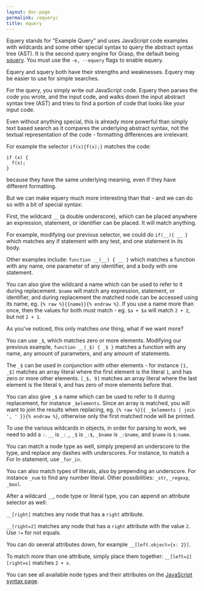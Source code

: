 ```yaml
---
layout: doc-page
permalink: /equery/
title: equery
---
```


Equery stands for "Example Query" and uses JavaScript code examples with wildcards and some other special syntax to query the abstract syntax tree (AST). It is the second query engine for Grasp, the default being [squery](../squery). You must use the `-e, --equery` flags to enable equery.

Equery and squery both have their strengths and weaknesses. Equery may be easier to use for simple searches.

For the query, you simply write out JavaScript code. Equery then parses the code you wrote, and the input code, and walks down the input abstract syntax tree (AST) and tries to find a portion of code that looks like your input code.

Even without anything special, this is already more powerful than simply text based search as it compares the underlying abstract syntax, not the textual representation of the code - formatting differences are irrelevant.

For example the selector `if(x){f(x);}` matches the code:

    if (x) {
      f(x);
    }

because they have the same underlying meaning, even if they have different formatting.

But we can make equery much more interesting than that - and we can do so with a bit of special syntax:

First, the wildcard `__` (a double underscore), which can be placed anywhere an expression, statement, or identifier can be placed. It will match anything.

For example, modifying our previous selector, we could do `if(__){ __ }` which matches any if statement with any test, and one statement in its body.

Other examples include: `function __(__) { __ }` which matches a function with any name, one parameter of any identifier, and a body with one statement.

You can also give the wildcard a name which can be used to refer to it during replacement. `$name` will match any expression, statement, or identifier, and during replacement the matched node can be accessed using its name, eg. `{% raw %}{{name}}{% endraw %}`. If you use a name more than once, then the values for both must match - eg. `$a + $a` will match `2 + 2`, but not `2 + 1`.

As you've noticed, this only matches *one* thing, what if we want more?

You can use `_$`, which matches zero or more elements. Modifying our previous example, `function __(_$) { _$ }` matches a function with any name, any amount of parameters, and any amount of statements.

The `_$` can be used in conjunction with other elements - for instance `[1, _$]` matches an array literal where the first element is the literal `1`, and has zero or more other elements. `[_$, 9]` matches an array literal where the last element is the literal `9`, and has zero of more elements before that.

You can also give `_$` a name which can be used to refer to it during replacement, for instance `_$elements`. Since an array is matched, you will want to join the results when replacing, eg. `{% raw %}{{ _$elements | join ', ' }}{% endraw %}`, otherwise only the first matched node will be printed.

To use the various wildcards in objects, in order for parsing to work, we need to add a `:`. `__` is `_:_`, `_$` is `_:$`, `_$name` is `_:$name`, and `$name` is `$:name`.

You can match a node type as well, simply prepend an underscore to the type, and replace any dashes with underscores. For instance, to match a For In statement, use `_for_in`.

You can also match types of literals, also by prepending an underscore. For instance `_num` to find any number literal. Other possibilities: `_str`, `_regexp`, `_bool`.

After a wildcard `__`, node type or literal type, you can append an attribute selector as well:

`__[right]` matches any node that has a `right` attribute.

`__[right=2]` matches any node that has a `right` attribute with the value `2`. Use `!=` for not equals.

You can do several attributes down, for example `__[left.object={x: 2}]`.

To match more than one attribute, simply place them together: `__[left=2][right=x]` matches `2 + x`.

You can see all available node types and their attributes on the [JavaScript syntax page](../syntax-js).
